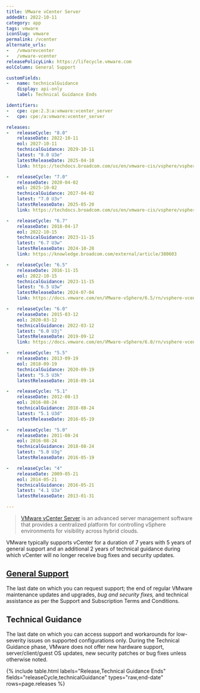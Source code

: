 ```yaml
---
title: VMware vCenter Server
addedAt: 2022-10-11
category: app
tags: vmware
iconSlug: vmware
permalink: /vcenter
alternate_urls:
-   /vmwarevcenter
-   /vmware-vcenter
releasePolicyLink: https://lifecycle.vmware.com
eolColumn: General Support

customFields:
-   name: technicalGuidance
    display: api-only
    label: Technical Guidance Ends

identifiers:
-   cpe: cpe:2.3:a:vmware:vcenter_server
-   cpe: cpe:/a:vmware:vcenter_server

releases:
-   releaseCycle: "8.0"
    releaseDate: 2022-10-11
    eol: 2027-10-11
    technicalGuidance: 2029-10-11
    latest: "8.0 U3e"
    latestReleaseDate: 2025-04-10
    link: https://techdocs.broadcom.com/us/en/vmware-cis/vsphere/vsphere/8-0/release-notes/vcenter-server-update-and-patch-release-notes/vsphere-vcenter-server-80u3e-release-notes.html

-   releaseCycle: "7.0"
    releaseDate: 2020-04-02
    eol: 2025-10-02
    technicalGuidance: 2027-04-02
    latest: "7.0 U3v"
    latestReleaseDate: 2025-05-20
    link: https://techdocs.broadcom.com/us/en/vmware-cis/vsphere/vsphere/7-0/release-notes/vcenter-server-update-and-patch-release-notes/vsphere-vcenter-server-70u3v-release-notes.html

-   releaseCycle: "6.7"
    releaseDate: 2018-04-17
    eol: 2022-10-15
    technicalGuidance: 2023-11-15
    latest: "6.7 U3w"
    latestReleaseDate: 2024-10-28
    link: https://knowledge.broadcom.com/external/article/380603

-   releaseCycle: "6.5"
    releaseDate: 2016-11-15
    eol: 2022-10-15
    technicalGuidance: 2023-11-15
    latest: "6.5 U3w"
    latestReleaseDate: 2024-07-04
    link: https://docs.vmware.com/en/VMware-vSphere/6.5/rn/vsphere-vcenter-server-65u3w-release-notes.html

-   releaseCycle: "6.0"
    releaseDate: 2015-03-12
    eol: 2020-03-12
    technicalGuidance: 2022-03-12
    latest: "6.0 U3j"
    latestReleaseDate: 2019-09-12
    link: https://docs.vmware.com/en/VMware-vSphere/6.0/rn/vsphere-vcenter-server-60u3j-release-notes.html

-   releaseCycle: "5.5"
    releaseDate: 2013-09-19
    eol: 2018-09-19
    technicalGuidance: 2020-09-19
    latest: "5.5 U3k"
    latestReleaseDate: 2018-09-14

-   releaseCycle: "5.1"
    releaseDate: 2012-08-13
    eol: 2016-08-24
    technicalGuidance: 2018-08-24
    latest: "5.1 U3d"
    latestReleaseDate: 2016-05-19

-   releaseCycle: "5.0"
    releaseDate: 2011-08-24
    eol: 2016-08-24
    technicalGuidance: 2018-08-24
    latest: "5.0 U3g"
    latestReleaseDate: 2016-05-19

-   releaseCycle: "4"
    releaseDate: 2009-05-21
    eol: 2014-05-21
    technicalGuidance: 2016-05-21
    latest: "4.1 U3a"
    latestReleaseDate: 2013-01-31

---
```


> [VMware vCenter Server](https://www.vmware.com/products/vcenter.html) is an advanced server
> management software that provides a centralized platform for controlling vSphere environments for
> visibility across hybrid clouds.

VMware typically supports vCenter for a duration of 7 years with 5 years of general support and an
additional 2 years of technical guidance during which vCenter will no longer receive bug fixes and
security updates.

## [General Support](https://lifecycle.vmware.com/)

The last date on which you can request support; the end of regular VMware maintenance updates and
upgrades, _bug and security fixes,_ and technical assistance as per the Support and Subscription
Terms and Conditions.

## Technical Guidance

The last date on which you can access support and workarounds for low-severity issues on supported
configurations only. During the Technical Guidance phase, VMware does not offer new hardware
support, server/client/guest OS updates, new security patches or bug fixes unless otherwise noted.

{% include table.html
labels="Release,Technical Guidance Ends"
fields="releaseCycle,technicalGuidance"
types="raw,end-date"
rows=page.releases %}
